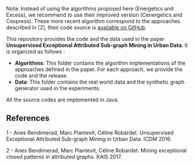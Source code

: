 Nota: Instead of using the algorithms proposed here (Energetics and Excess), we recommend to use their improved version (Cenergetics and Cexpress). These more recent algorithm correspond to the approaches described in [2], their code source is [available on GitHub](https://github.com/AnesBendimerad/ClosedExceptionalSubgraphMining/).

This repository provides the code and the data used in the paper **Unsupervised Exceptional Attributed Sub-graph Mining in Urban Data**. It is organized as follows :
- **Algorithms**: This folder contains the algorithm implementations of the approaches defined in the paper. For each approach, we provide the code and the release.
- **Data**: This folder contains the real world data and the synthetic graph generator used in the experiments.

All the source codes are implemented in Java.

## References
1 - Anes Bendimerad, Marc Plantevit, Céline Robardet. Unsupervised Exceptional Attributed Sub-graph Mining in Urban Data. ICDM 2016.

2 - Anes Bendimerad, Marc Plantevit, Céline Robardet. Mining exceptional closed patterns in attributed graphs. KAIS 2017.